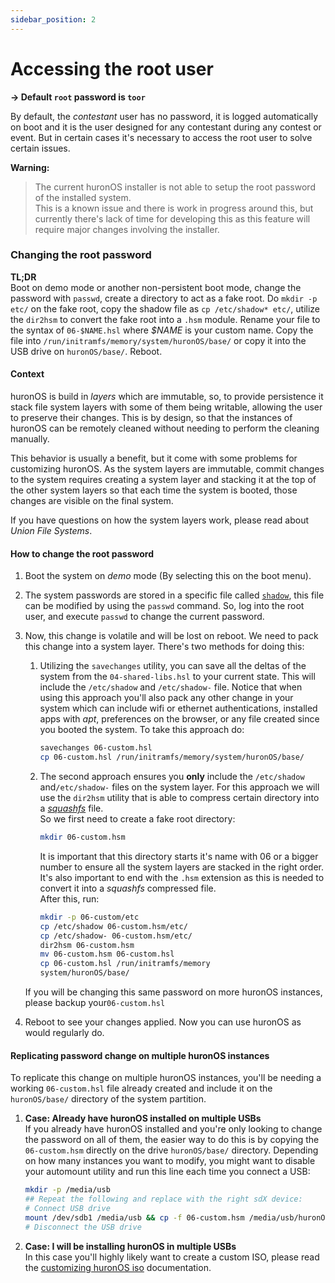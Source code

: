 ```yaml
---
sidebar_position: 2
---
```

# Accessing the root user

**-> Default `root` password is `toor`**

By default, the *contestant* user has no password, it is logged automatically on boot and it is the user designed for any contestant during any contest or event. But in certain cases it's necessary to access the root user to solve certain issues.

**Warning:**

> The current huronOS installer is not able to setup the root password of the installed system.  
> This is a known issue and there is work in progress around this, but currently there's lack of time for developing this as this feature will require major changes involving the installer.

### Changing the root password

**TL;DR**  
Boot on demo mode or another non-persistent boot mode, change the password with `passwd`, create a directory to act as a fake root. Do `mkdir -p etc/` on the fake root, copy the shadow file as `cp /etc/shadow* etc/`, utilize the `dir2hsm` to convert the fake root into a `.hsm` module. Rename your file to the syntax of `06-$NAME.hsl` where *$NAME* is your custom name. Copy the file into `/run/initramfs/memory/system/huronOS/base/` or copy it into the USB drive on `huronOS/base/`. Reboot.

#### Context

huronOS is build in *layers* which are immutable, so, to provide persistence it stack file system layers with some of them being writable, allowing the user to preserve their changes. This is by design, so that the instances of huronOS can be remotely cleaned without needing to perform the cleaning manually.

This behavior is usually a benefit, but it come with some problems for customizing huronOS. As the system layers are immutable, commit changes to the system requires creating a system layer and stacking it at the top of the other system layers so that each time the system is booted, those changes are visible on the final system.

If you have questions on how the system layers work, please read about *Union File Systems*.

#### How to change the root password

1.  Boot the system on *demo* mode (By selecting this on the boot menu).

2.  The system passwords are stored in a specific file called [`shadow`](https://en.wikipedia.org/wiki/Passwd#Shadow*file), this file can be modified by using the `passwd` command. So, log into the root user, and execute `passwd` to change the current password.

3.  Now, this change is volatile and will be lost on reboot. We need to pack this change into a system layer. There's two methods for doing this:

    1.  Utilizing the `savechanges` utility, you can save all the deltas of the system from the `04-shared-libs.hsl` to your current state. This will include the `/etc/shadow` and `/etc/shadow-` file.
        Notice that when using this approach you'll also pack any other change in your system which can include wifi or ethernet authentications, installed apps with *apt*, preferences on the browser, or any file created since you booted the system. To take this approach do:
        ```bash
        savechanges 06-custom.hsl
        cp 06-custom.hsl /run/initramfs/memory/system/huronOS/base/
        ```

    2.  The second approach ensures you **only** include the `/etc/shadow` and`/etc/shadow-` files on the system layer. For this approach we will use the `dir2hsm` utility that is able to compress certain directory into a [*squashfs*](https://en.wikipedia.org/wiki/SquashFS) file.  
		So we first need to create a fake root directory:
        ```bash
		mkdir 06-custom.hsm
		```
		It is important that this directory starts it's name with 06 or a bigger number to ensure all the system layers are stacked in the right order. It's also important to end with the `.hsm` extension as this is needed to convert it into a *squashfs* compressed file.  
		After this, run:
		```bash
		mkdir -p 06-custom/etc
		cp /etc/shadow 06-custom.hsm/etc/
		cp /etc/shadow- 06-custom.hsm/etc/
		dir2hsm 06-custom.hsm
		mv 06-custom.hsm 06-custom.hsl
		cp 06-custom.hsl /run/initramfs/memory
		system/huronOS/base/
		```
	If you will be changing this same password on more huronOS instances, please backup your`06-custom.hsl`

4.  Reboot to see your changes applied. Now you can use huronOS as would regularly do.

#### Replicating password change on multiple huronOS instances

To replicate this change on multiple huronOS instances, you'll be needing a working `06-custom.hsl` file already created and include it on the `huronOS/base/` directory of the system partition.

1. **Case: Already have huronOS installed on multiple USBs**  
	If you already have huronOS installed and you're only looking to change the password on all of them, the easier way to do this is by copying the `06-custom.hsm` directly on the drive `huronOS/base/` directory. Depending on how many instances you want to modify, you might want to disable your automount utility and run this line each time you connect a USB:

	```bash
	mkdir -p /media/usb
	## Repeat the following and replace with the right sdX device:
	# Connect USB drive
	mount /dev/sdb1 /media/usb && cp -f 06-custom.hsm /media/usb/huronOS/base/ && umount /media/usb
	# Disconnect the USB drive
	```
2. **Case: I will be installing huronOS in multiple USBs**  
	In this case you'll highly likely want to create a custom ISO, please read the [customizing huronOS iso](./customizing-huronOS-iso.md) documentation.
